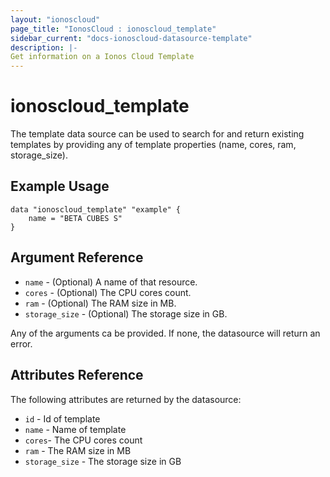 ```yaml
---
layout: "ionoscloud"
page_title: "IonosCloud : ionoscloud_template"
sidebar_current: "docs-ionoscloud-datasource-template"
description: |-
Get information on a Ionos Cloud Template
---
```


# ionoscloud_template

The template data source can be used to search for and return existing templates by providing any of template properties (name, cores, ram, storage_size).

## Example Usage

```hcl
data "ionoscloud_template" "example" {
	name = "BETA CUBES S"
}
```

## Argument Reference

* `name` - (Optional) A name of that resource.
* `cores` - (Optional) The CPU cores count.
* `ram` - (Optional) The RAM size in MB.
* `storage_size` - (Optional) The storage size in GB.

Any of the arguments ca be provided. If none, the datasource will return an error.

## Attributes Reference

The following attributes are returned by the datasource:

* `id` - Id of template
* `name` - Name of template
* `cores`- The CPU cores count
* `ram` - The RAM size in MB
* `storage_size` - The storage size in GB
